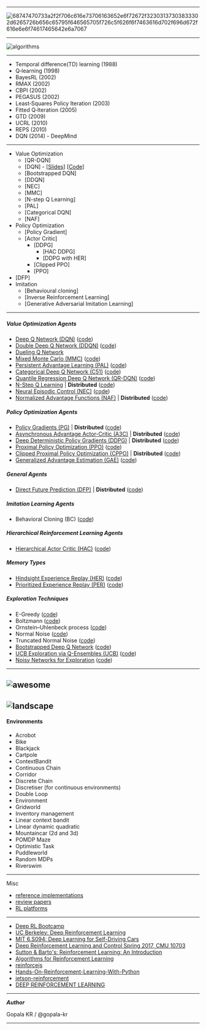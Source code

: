 
----------

![68747470733a2f2f706c616e73706163652e6f72672f32303137303833302d6265726b656c65795f646565705f726c5f626f6f7463616d702f696d672f616e6e6f74617465642e6a7067](https://camo.githubusercontent.com/9f59450ab0458e82c4d728415a4d0f1671ea8a48/68747470733a2f2f706c616e73706163652e6f72672f32303137303833302d6265726b656c65795f646565705f726c5f626f6f7463616d702f696d672f616e6e6f74617465642e6a7067)


-------------


![algorithms](https://github.com/NervanaSystems/coach/blob/master/img/algorithms.png)




-------------
- Temporal difference(TD) learning (1988)
- Q‐learning (1998)
- BayesRL (2002)
- RMAX (2002)
- CBPI (2002)
- PEGASUS (2002)
- Least‐Squares Policy Iteration (2003)
- Fitted Q‐Iteration (2005)
- GTD (2009)
- UCRL (2010)
- REPS (2010)
- DQN (2014) - DeepMind

--------------

   - Value Optimization
       - [QR-DQN]
       - [DQN] - [[Slides](https://drive.google.com/file/d/0BxXI_RttTZAhVUhpbDhiSUFFNjg/view)]  [[Code](https://github.com/deepmind/dqn)]
       - [Bootstrapped DQN]
       - [DDQN]
       - [NEC]
       - [MMC]
       - [N-step Q Learning]
       - [PAL]
       - [Categorical DQN]
       - [NAF]
   - Policy Optimization
       - [Policy Gradient]
       - [Actor Critic]
         - [DDPG]
           - [HAC DDPG]
           - [DDPG with HER]
         - [Clipped PPO]
         - [PPO]
   - [DFP]
   - Imitation
       - [Behavioural cloning]
       - [Inverse Reinforcement Learning]
       - [Generative Adversarial Imitation Learning]
-----------

##### Value Optimization Agents
* [Deep Q Network (DQN)](https://www.cs.toronto.edu/~vmnih/docs/dqn.pdf)  ([code](https://github.com/NervanaSystems/coach/blob/master/rl_coach/agents/dqn_agent.py))
* [Double Deep Q Network (DDQN)](https://arxiv.org/pdf/1509.06461.pdf)  ([code](https://github.com/NervanaSystems/coach/blob/master/rl_coach/agents/ddqn_agent.py))
* [Dueling Q Network](https://arxiv.org/abs/1511.06581)
* [Mixed Monte Carlo (MMC)](https://arxiv.org/abs/1703.01310)  ([code](https://github.com/NervanaSystems/coach/blob/master/rl_coach/agents/mmc_agent.py))
* [Persistent Advantage Learning (PAL)](https://arxiv.org/abs/1512.04860)  ([code](https://github.com/NervanaSystems/coach/blob/master/rl_coach/agents/pal_agent.py))
* [Categorical Deep Q Network (C51)](https://arxiv.org/abs/1707.06887)  ([code](https://github.com/NervanaSystems/coach/blob/master/rl_coach/agents/categorical_dqn_agent.py))
* [Quantile Regression Deep Q Network (QR-DQN)](https://arxiv.org/pdf/1710.10044v1.pdf)  ([code](https://github.com/NervanaSystems/coach/blob/master/rl_coach/agents/qr_dqn_agent.py))
* [N-Step Q Learning](https://arxiv.org/abs/1602.01783) | **Distributed**  ([code](https://github.com/NervanaSystems/coach/blob/master/rl_coach/agents/n_step_q_agent.py))
* [Neural Episodic Control (NEC)](https://arxiv.org/abs/1703.01988)  ([code](rl_coach/agents/nec_agent.py))
* [Normalized Advantage Functions (NAF)](https://arxiv.org/abs/1603.00748.pdf) | **Distributed**  ([code](https://github.com/NervanaSystems/coach/blob/master/rl_coach/agents/naf_agent.py))


##### Policy Optimization Agents
* [Policy Gradients (PG)](http://www-anw.cs.umass.edu/~barto/courses/cs687/williams92simple.pdf) | **Distributed**  ([code](https://github.com/NervanaSystems/coach/blob/master/rl_coach/agents/policy_gradients_agent.py))
* [Asynchronous Advantage Actor-Critic (A3C)](https://arxiv.org/abs/1602.01783) | **Distributed**  ([code](https://github.com/NervanaSystems/coach/blob/master/rl_coach/agents/actor_critic_agent.py))
* [Deep Deterministic Policy Gradients (DDPG)](https://arxiv.org/abs/1509.02971) | **Distributed**  ([code](https://github.com/NervanaSystems/coach/blob/master/rl_coach/agents/ddpg_agent.py))
* [Proximal Policy Optimization (PPO)](https://arxiv.org/pdf/1707.06347.pdf)  ([code](https://github.com/NervanaSystems/coach/blob/master/rl_coach/agents/ppo_agent.py))
* [Clipped Proximal Policy Optimization (CPPO)](https://arxiv.org/pdf/1707.06347.pdf) | **Distributed**  ([code](https://github.com/NervanaSystems/coach/blob/master/rl_coach/agents/clipped_ppo_agent.py))
* [Generalized Advantage Estimation (GAE)](https://arxiv.org/abs/1506.02438) ([code](https://github.com/NervanaSystems/coach/blob/master/rl_coach/agents/actor_critic_agent.py#L86))

##### General Agents
* [Direct Future Prediction (DFP)](https://arxiv.org/abs/1611.01779) | **Distributed**  ([code](https://github.com/NervanaSystems/coach/blob/master/rl_coach/agents/dfp_agent.py))

##### Imitation Learning Agents
* Behavioral Cloning (BC)  ([code](https://github.com/NervanaSystems/coach/blob/master/rl_coach/agents/bc_agent.py))

##### Hierarchical Reinforcement Learning Agents
* [Hierarchical Actor Critic (HAC)](https://arxiv.org/abs/1712.00948.pdf) ([code](https://github.com/NervanaSystems/coach/blob/master/rl_coach/agents/ddpg_hac_agent.py))

##### Memory Types
* [Hindsight Experience Replay (HER)](https://arxiv.org/abs/1707.01495.pdf) ([code](https://github.com/NervanaSystems/coach/blob/master/rl_coach/memories/episodic/episodic_hindsight_experience_replay.py))
* [Prioritized Experience Replay (PER)](https://arxiv.org/abs/1511.05952) ([code](https://github.com/NervanaSystems/coach/blob/master/rl_coach/memories/non_episodic/prioritized_experience_replay.py))

##### Exploration Techniques
* E-Greedy ([code](https://github.com/NervanaSystems/coach/blob/master/rl_coach/exploration_policies/e_greedy.py))
* Boltzmann ([code](https://github.com/NervanaSystems/coach/blob/master/rl_coach/exploration_policies/boltzmann.py))
* Ornstein–Uhlenbeck process ([code](https://github.com/NervanaSystems/coach/blob/master/rl_coach/exploration_policies/ou_process.py))
* Normal Noise ([code](https://github.com/NervanaSystems/coach/blob/master/rl_coach/exploration_policies/additive_noise.py))
* Truncated Normal Noise ([code](https://github.com/NervanaSystems/coach/blob/master/rl_coach/exploration_policies/truncated_normal.py))
* [Bootstrapped Deep Q Network](https://arxiv.org/abs/1602.04621)  ([code](https://github.com/NervanaSystems/coach/blob/master/rl_coach/agents/bootstrapped_dqn_agent.py))
* [UCB Exploration via Q-Ensembles (UCB)](https://arxiv.org/abs/1706.01502) ([code](https://github.com/NervanaSystems/coach/blob/master/rl_coach/exploration_policies/ucb.py))
* [Noisy Networks for Exploration](https://arxiv.org/abs/1706.10295) ([code](https://github.com/NervanaSystems/coach/blob/master/rl_coach/exploration_policies/parameter_noise.py))
------------
![awesome](https://raw.githubusercontent.com/tigerneil/awesome-deep-rl/master/images/awesome-drl.png)
---------
![landscape](https://raw.githubusercontent.com/tangzhenyu/Reinforcement-Learning-in-Robotics/master/images/landscape.jpeg)
---------
#### Environments

- Acrobot
- Bike
- Blackjack
- Cartpole
- ContextBandit
- Continuous Chain
- Corridor
- Discrete Chain
- Discretiser (for continuous environments)
- Double Loop
- Environment
- Gridworld
- Inventory management
- Linear context bandit
- Linear dynamic quadratic
- Mountaincar (2d and 3d)
- POMDP Maze
- Optimistic Task
- Puddleworld
- Random MDPs
- Riverswim

-------------------

Misc

- [reference implementations](https://github.com/gopala-kr/reinforce-tf/blob/master/ref-implementations.md)
- [review papers](https://github.com/gopala-kr/reinforce-tf/blob/master/review-papers.md)
- [RL platforms](https://github.com/gopala-kr/DRL-Agents/blob/master/platforms.md)

-------------

- [Deep RL Bootcamp](https://sites.google.com/view/deep-rl-bootcamp/lectures)
- [UC Berkeley: Deep Reinforcement Learning](http://rail.eecs.berkeley.edu/deeprlcourse/)
- [MIT 6.S094: Deep Learning for Self-Driving Cars](https://selfdrivingcars.mit.edu/)
- [Deep Reinforcement Learning and Control 
Spring 2017, CMU 10703](https://katefvision.github.io/#readings)
- [Sutton & Barto's: Reinforcement Learning: An Introduction](https://github.com/ShangtongZhang/reinforcement-learning-an-introduction)
- [Algorithms for Reinforcement Learning](https://sites.ualberta.ca/~szepesva/papers/RLAlgsInMDPs.pdf)
- [reinforcejs](https://cs.stanford.edu/people/karpathy/reinforcejs/index.html)
- [Hands-On-Reinforcement-Learning-With-Python](https://github.com/sudharsan13296/Hands-On-Reinforcement-Learning-With-Python)
- [jetson-reinforcement](https://github.com/dusty-nv/jetson-reinforcement)
- [DEEP REINFORCEMENT LEARNING](https://arxiv.org/pdf/1810.06339v1.pdf)
----------------------------------------

_**Author**_

Gopala KR / @gopala-kr

----------------------------------------

